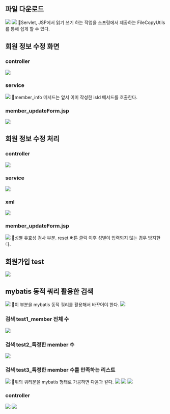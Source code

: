 ## 파일 다운로드
![](../image/Pasted%20image%2020240423092302.png)
![](../image/Pasted%20image%2020240423093432.png)
📌Servlet, JSP에서 읽기 쓰기 하는 작업을 스프링에서 제공하는 FileCopyUtils를 통해 쉽게 할 수 있다.



## 회원 정보 수정 화면
### controller
![](../image/Pasted%20image%2020240423100438.png)

### service
![](../image/Pasted%20image%2020240423101221.png)
📌member_info 메서드는 앞서 이미 작성한 isId 메서드를 호출한다.

### member_updateForm.jsp
![](../image/Pasted%20image%2020240423103016.png)



## 회원 정보 수정 처리
### controller
![](../image/Pasted%20image%2020240423103446.png)

### service
![](../image/Pasted%20image%2020240423110223.png)

### xml
![](../image/Pasted%20image%2020240423111448.png)


### member_updateForm.jsp
![](../image/Pasted%20image%2020240423114000.png)
📌성별 유효성 검사 부분. reset 버튼 클릭 이후 성별이 입력되지 않는 경우 방지한다.


## 회원가입 test
![](../image/Pasted%20image%2020240423120459.png)


## mybatis 동적 쿼리 활용한 검색
![](../image/Pasted%20image%2020240423121746.png)
📌이 부분을 mybatis 동적 쿼리를 활용해서 바꾸어야 한다.
![](../image/Pasted%20image%2020240423121901.png)

### 검색 test1_member 전체 수
![](../image/Pasted%20image%2020240423122725.png)

### 검색 test2_특정한 member 수
![](../image/Pasted%20image%2020240423123450.png)

### 검색 test3_특정한 member 수를 만족하는 리스트
![](../image/Pasted%20image%2020240423123747.png)
📌위의 쿼리문을 mybatis 형태로 가공하면 다음과 같다.
![](../image/Pasted%20image%2020240423124654.png)
![](../image/Pasted%20image%2020240423140126.png)
![](../image/Pasted%20image%2020240423140522.png)

### controller
![](../image/Pasted%20image%2020240423141708.png)
![](../image/Pasted%20image%2020240423142610.png)
